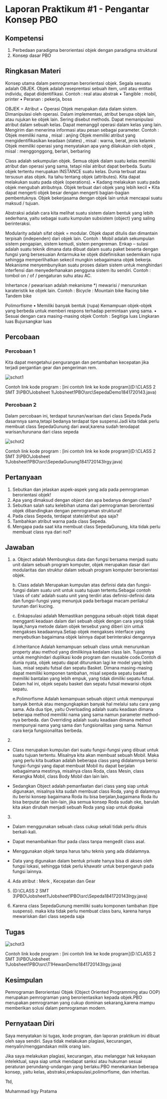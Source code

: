 # Laporan Praktikum #1 - Pengantar Konsep PBO

## Kompetensi

1. Perbedaan paradigma berorientasi objek dengan paradigma                struktural 
2. Konsep dasar PBO 

## Ringkasan Materi

Konsep utama dalam pemrograman berorientasi objek. Segala sesuatu adalah OBJEK. Objek adalah reseprentasi sebuah item, unit atau entitas individu, dapat diidentifikasi.
 Contoh : real atau abstrak
• Tangible : mobil, printer
• Peranan : pekerja, boss

OBJEK = Atribut + Operasi
Objek merupakan data dalam sistem. Dimanipulasi oleh operasi. Dalam implementasi, atribut berupa objek lain, atau rujukan ke objek lain. Sering disebut methods. Dapat memanipulasi atribut dalam sebuah kelas. Dapat memanggil operasi dalam kelas yang lain. Mengirim dan menerima informasi atau pesan sebagai parameter.
Contoh :
Objek memiliki nama , misal : anjing
Objek memiliki atribut yang mengidentifikasikan keadaan (states) , misal : warna, berat, jenis kelamin
Objek memiliki operasi yang menyatakan apa yang dilakukan oleh objek , misal : menggonggong, berlari, berbaring

Class adalah sekumpulan objek.
Semua objek dalam suatu kelas memiliki atribut dan operasi yang sama, tetapi nilai atribut dapat berbeda. Suatu objek tertentu merupakan INSTANCE suatu kelas. Dunia terbuat atau tersusun atas objek. Ita tahu tentang objek (attributes). Kita dapat melakukan suatu pada objek (operations).
• Kadang melakukan suatu pada objek mengubah atributnya. Objek terbuat dari objek yang lebih kecil
• Kita dapat mengerti objek besar dengan mengerti bagian-bagian pembentuknya.
Objek bekerjasama dengan objek lain untuk mencapai suatu maksud / tujuan.

Abstraksi adalah cara kita melihat suatu sistem dalam bentuk yang lebih sederhana, yaitu sebagai suatu kumpulan subsistem (object) yang saling berinteraksi.

Modularity adalah sifat objek = modular. Objek dapat ditulis dan dimantain terpisah (independen) dari objek lain. Contoh : Mobil adalah sekumpulan sistem pengapian, sistem kemudi, sistem pengereman.
Enkap – sulasi adalah suatu teknik dimana data dibuat dalam suatu paket beserta dengan fungsi yang bersesuaian
Antarmuka ke objek didefinisikan sedemikain rupa sehingga memperlihatkan sekecil mungkin sebagaimana objek bekerja. Mekanisme menyembunyikan suatu proses dalam sistem untuk menghindari interfensi dan menyederhanakan pengguna sistem itu sendiri. Contoh : tombol on / of / pengaturan suhu atau AC.

Inhertance / pewarisan adalah mekanisme *) mewarisi / menurunkan karateristik ke objek lain.
 Contoh :
Bicycle :
Mountain bike
Racing bike
Tandem bike

Polimorfisme 
• Memiliki banyak bentuk (rupa)
Kemampuan objek-objek yang berbeda untuk memberi respons terhadap permintaan yang sama.
• Sesuai dengan cara masing-masing objek
 Contoh :
Segitiga luas
Lingkaran luas
Bujursangkar luas




## Percobaan

### Percobaan 1

Kita dapat mengetahui pengurangan dan pertambahan kecepatan jika terjadi pergantian gear dan pengeriman rem.

![schot1](img/schot1.PNG)

Contoh link kode program : [ini contoh link ke kode program](D:\CLASS 2 SMT 3\PBO\Jobsheet 1\Jobsheet1PBO\src\SepedaDemo1841720143.java)

### Percobaan 2

Dalam percobaan ini, terdapat turunan/warisan dari class Sepeda.Pada dasarnnya sama,tetapi bedanya terdapat tipe suspensi.Jadi kita tidak perlu membuat class SepedaGunung dari awal,karena sudah terodapat warisan/turunana dari class sepeda 

![schot2](img/schot2.PNG)

Contoh link kode program : [ini contoh link ke kode program](D:\CLASS 2 SMT 3\PBO\Jobsheet 1\Jobsheet1PBO\src\SepedaGunung1841720143Irgy.java)

## Pertanyaan

1. Sebutkan dan jelaskan aspek-aspek yang ada pada pemrograman    berorientasi objek! 
2. Apa yang dimaksud dengan object dan apa bedanya dengan         class? 
3. Sebutkan salah satu kelebihan utama dari pemrograman           berorientasi objek dibandingkan dengan pemrograman             struktural! 
4. Pada class Sepeda, terdapat state/atribut apa saja? 
5. Tambahkan atribut warna pada class Sepeda. 
6. Mengapa pada saat kita membuat class SepedaGunung, kita        tidak perlu membuat class nya dari nol? 

## Jawaban

1. 
    a. Object adalah Membungkus data dan fungsi bersama menjadi suatu unit dalam sebuah program komputer, objek merupakan dasar dari modularitas dan struktur dalam sebuah program komputer berorientasi objek. 

    b. Class adalah Merupakan kumpulan atas definisi data dan fungsi-fungsi dalam suatu unit untuk suatu tujuan tertentu.Sebagai contoh ‘class of cats‘ adalah suatu unit yang terdiri atas definisi-definisi data dan fungsi-fungsi yang menunjuk pada berbagai macam perilaku/ turunan dari kucing.

    c. Enkapsulasi adalah Memastikan pengguna sebuah objek tidak dapat mengganti keadaan dalam dari sebuah objek dengan cara yang tidak layak,hanya metode dalam objek tersebut yang diberi izin untuk mengakses keadaannya.Setiap objek mengakses interface yang menyebutkan bagaimana objek lainnya dapat berinteraksi dengannya

    d.Inheritance Adalah kemampuan sebuah class untuk menurunkan property atau method yang dimilikinya kedalam class lain. Tujuannya untuk menghindari duplikasi kode program dan reusable code.Contoh di dunia nyata, objek sepatu dapat diturunkan lagi ke model yang lebih luas, misal sepatu futsal dan sepatu Basket. Dimana masing-masing dapat memiliki komponen tambahan, misal sepeda sepatu basket memiliki bantalan yang lebih empuk, yang tidak dimiliki sepatu futsal. Dalam hal ini, objek sepatu basket dan sepatu futsal mewarisi objek sepatu. 

    e.Polimorfisme Adalah kemampuan sebuah object untuk mempunyai banyak bentuk atau mengungkapkan banyak hal melalui satu cara yang sama. Ada dua tipe, yaitu Overloading adalah suatu keadaan dimana beberapa method memiliki nama yang sama namun parameter method-nya berbeda. dan Overriding adalah suatu keadaan dimana method mempunyai nama yang sama dan fungsionalitas yang sama. Namun cara kerja fungsionalitas berbeda.

2. 
- Class merupakan kumpulan dari suatu fungsi-fungsi yang dibuat untuk suatu tujuan tertentu. Misalnya kita akan membuat sebuah Mobil. Maka yang perlu kita buatkan adalah beberapa class yang didalamnya berisi fungsi-fungsi yang dapat membuat Mobil itu dapat berjalan sebagaimana mestinya, misalnya class Roda, class Mesin, class Kerangka Mobil, class Body Mobil dan lain lain.

- Sedangkan Object adalah pemanfaatan dari class yang siap untuk digunakan, misalnya kita sudah membuat class Roda, yang di dalamnya itu berisi konsep bagaimana Roda itu bisa berjalan,bagaimana Roda itu bisa berputar dan lain-lain, jika semua konsep Roda sudah oke, barulah kita akan dirubah menjadi sebuah Roda yang siap untuk dipakai

3. 
- Dalam menggunakan sebuah class cukup sekali tidak perlu               dituis berkali-kali.

- Dapat menambahkan fitur pada class tanpa mengedit class asal.

- Menggunakan objek tanpa harus tahu teknis yang ada                    didalamnya.

- Data yang digunakan dalam bentuk private hanya bisa di akses   oleh fungsi lokasi, sehingga tidak perlu khawatir untuk        berpengaruh pada fungsi lainnya.

4. Ada atribut : Merk , Kecepatan dan Gear

5. (D:\CLASS 2 SMT 3\PBO\Jobsheet1\Jobsheet1PBO\src\Sepeda1841720143Irgy.java)

6. Karena class SepedaGunung memiliki suatu komponen tambahan (tipe suspensi). maka kita tidak perlu membuat  class baru, karena hanya mewariskan dari class sepeda saja

 
 

## Tugas

![schot3](img/schot3.PNG)

Contoh link kode program : [ini contoh link ke kode program](D:\CLASS 2 SMT 3\PBO\Jobsheet 1\Jobsheet1PBO\src\T1HewanDemo1841720143Irgy.java)

## Kesimpulan
 Pemrograman Berorientasi Objek (Object Oriented Programming atau OOP) merupakan pemrograman yang berorientasikan kepada objek.PBO merupakan pemrograman yang cukup dominan sekarang,karena mampu memberikan solusi dalam pemrograman modern.

## Pernyataan Diri

Saya menyatakan isi tugas, kode program, dan laporan praktikum ini dibuat oleh saya sendiri. Saya tidak melakukan plagiasi, kecurangan, menyalin/menggandakan milik orang lain.

Jika saya melakukan plagiasi, kecurangan, atau melanggar hak kekayaan intelektual, saya siap untuk mendapat sanksi atau hukuman sesuai peraturan perundang-undangan yang berlaku.PBO menekankan beberapa konsep, yaitu kelas, abstraksi,enkapsulasi,polimorfisme, dan inheritas.

Ttd,

Muhammad Irgy Pratama
